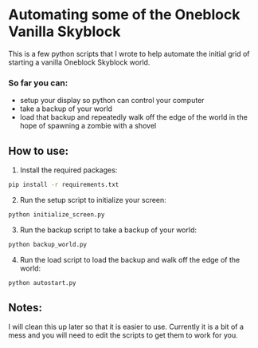 # Automating some of the Oneblock Vanilla Skyblock

This is a few python scripts that I wrote to help automate the initial grid of starting a vanilla Oneblock Skyblock world.

### So far you can:

- setup your display so python can control your computer
- take a backup of your world
- load that backup and repeatedly walk off the edge of the world in the hope of spawning a zombie with a shovel

## How to use:

1. Install the required packages:

```bash
pip install -r requirements.txt
```

2. Run the setup script to initialize your screen:

```bash
python initialize_screen.py
```

3. Run the backup script to take a backup of your world:

```bash
python backup_world.py
```

4. Run the load script to load the backup and walk off the edge of the world:

```bash
python autostart.py
```

## Notes:

I will clean this up later so that it is easier to use. Currently it is a bit of a mess and you will need to edit the scripts to get them to work for you.

